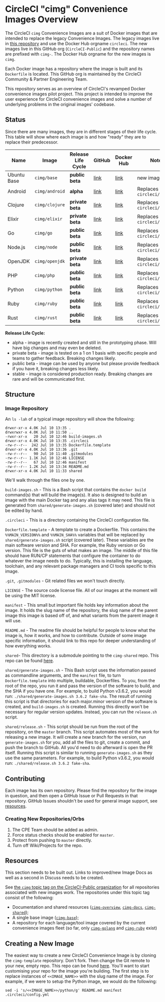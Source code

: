 # CircleCI "cimg" Convenience Images Overview

The CircleCI `cimg` Convenience Images are a suit of Docker images that are intended to replace the legacy Convenience Images.
The legacy images live in [this repository](https://github.com/circleci/circleci-images) and use the Docker Hub orgname `circleci`.
The new images live in this GitHub org (`CircleCI-Public`) and the repository names are prefixed with `cimg-`.
The Docker Hub orgname for the new images is `cimg`.

Each Docker image has a repository where the image is built and its `Dockerfile` is located.
This GitHub org is maintained by the CircleCI Community & Partner Engineering Team.

This repository serves as an overview of CircleCI's revamped Docker convenience images pilot project. This project is intended to improve the user experience for CircleCI convenience images and solve a number of underlying problems in the original images' codebase.

## Status

Since there are many images, they are in different stages of their life cycle.
This table will show where each image is and how "ready" they are to replace their predecessor.

| Name | Image | Release Life Cycle | GitHub | Docker Hub | Notes |
| --- | --- | --- | --- | --- | --- |
| Ubuntu Base | `cimg/base` |  **public beta** | [link](https://github.com/CircleCI-Public/cimg-base) | [link](https://hub.docker.com/r/cimg/base) | new image |
| Android | `cimg/android` |  **alpha** | [link](https://github.com/CircleCI-Public/cimg-android) | [link](https://hub.docker.com/r/cimg/alpha) | Replaces `circleci/android` |
| Clojure | `cimg/clojure` |  **private beta** | [link](https://github.com/CircleCI-Public/cimg-clojure) | [link](https://hub.docker.com/r/cimg/clojure) | Replaces `circleci/clojure` |
| Elixir | `cimg/elixir` |  **private beta** | [link](https://github.com/CircleCI-Public/cimg-elixir) | [link](https://hub.docker.com/r/cimg/elixir) | Replaces `circleci/elixir` |
| Go | `cimg/go` |  **public beta** | [link](https://github.com/CircleCI-Public/cimg-go) | [link](https://hub.docker.com/r/cimg/go) | Replaces `circleci/golang` |
| Node.js | `cimg/node` |  **public beta** | [link](https://github.com/CircleCI-Public/cimg-node) | [link](https://hub.docker.com/r/cimg/node) | Replaces `circleci/node` |
| OpenJDK | `cimg/openjdk` |  **private beta** | [link](https://github.com/CircleCI-Public/cimg-openjdk) | [link](https://hub.docker.com/r/cimg/openjdk) | Replaces `circleci/openjdk` |
| PHP | `cimg/php` |  **public beta** | [link](https://github.com/CircleCI-Public/cimg-php) | [link](https://hub.docker.com/r/cimg/php) | Replaces `circleci/php` |
| Python | `cimg/python` |  **public beta** | [link](https://github.com/CircleCI-Public/cimg-python) | [link](https://hub.docker.com/r/cimg/python) | Replaces `circleci/python` |
| Ruby | `cimg/ruby` |  **public beta** | [link](https://github.com/CircleCI-Public/cimg-ruby) | [link](https://hub.docker.com/r/cimg/ruby) | Replaces `circleci/ruby` |
| Rust | `cimg/rust` |  **public beta** | [link](https://github.com/CircleCI-Public/cimg-rust) | [link](https://hub.docker.com/r/cimg/rust) | Replaces `circleci/rust` |

**Release Life Cycle:**
- alpha - image is recently created and still in the prototyping phase. Will have big changes and may even be deleted.
- private beta - image is tested on a 1 on 1 basis with specific people and teams to gather feedback. Breaking changes likely.
- public beta - image can be used by anyone but please provide feedback if you have it, breaking changes less likely.
- stable - image is considered production ready. Breaking changes are rare and will be communicated first.


## Structure

### Image Repository

An `ls -lah` of a typical image repository will show the following:

```
drwxr-xr-x 4.0K Jul 10 13:35 .
drwxrwxr-x 4.0K Jul 10 11:50 ..
-rwxr-xr-x   20 Jul 10 12:46 build-images.sh
drwxr-xr-x 4.0K Jul 10 13:35 .circleci
-rw-r--r--  242 Jul 10 13:35 Dockerfile.template
drwxr-xr-x 4.0K Jul 10 13:36 .git
-rw-r--r--   90 Jul 10 11:40 .gitmodules
-rw-r--r-- 1.1K Jul 10 12:46 LICENSE
-rw-r--r--   67 Jul 10 12:46 manifest
-rw-r--r-- 1.2K Jul 10 13:34 README.md
drwxr-xr-x 4.0K Jul 10 11:33 shared
```

We'll walk through the files one by one.

`build-images.sh` - This is a Bash script that contains the `docker build` command(s) that will build the image(s).
It also is designed to build an image with the main Docker tag and any alias tags it may need.
This file is generated from `shared/generate-images.sh` (covered later) and should not be edited by hand.

`.circleci` - This is a directory containing the CircleCI configuration file.

`Dockerfile.template` - A template to create a Dockerfile.
This contains the `%%MAIN_VERSION%%` and `%%MAIN_SHA%%` variables that will be replaced by `shared/generate-images.sh` script (covered later).
These variables are the main software version and SHA.
For example, the Ruby version or Go version.
This file is the guts of what makes an image.
The middle of this file should have RUN/CP statements that configure the container to do whatever the image needs to do.
Typically, this is installing the language, toolchain, and any relevant package managers and CI tools specific to this image.

`.git`, `.gitmodules` - Git related files we won't touch directly.

`LICENSE` - The source code license file.
All of our images at the moment will be using the MIT license.

`manifest` - This small but important file holds key information about the image.
It holds the slug name of the repository, the slug name of the parent image this image is based off of, and what variants from the parent image it will use.

`README.md` - The readme file should be helpful for people to know what the image is, how it works, and how to contribute.
Outside of some image specific information, it should link to this repo for deeper understanding of how everything works.

`shared`- This directory is a submodule pointing to the `cimg-shared` repo.
This repo can be found [here](https://github.com/CircleCI-Public/cimg-shared).

  `shared/generate-images.sh` - This Bash script uses the information passed as commandline arguments, and the `manifest` file, to turn `Dockerfile.template` into multiple, buildable, Dockerfiles.
  To you, from the root of the repo, you run it and pass the version of the software to build, and the SHA if you have one.
  For example, to build Python v3.6.2, you would run: `./shared/generate-images.sh 3.6.2 fake-sha`.
  The result of running this script is that directories for each major.minor version of the software is created, and `build-images.sh` is created.
  Running this directly won't be necessary for regular version updates.
  Instead, you can run the `release.sh` script.

  `shared/release.sh` - This script should be run from the root of the repository, on the `master` branch.
  This script automates most of the work for releasing a new image.
  It will create a new branch for the version, run `generate-images.sh` for you, add all the files to git, create a commit, and push the branch to GitHub.
  All you'd need to do afterward is open the PR itself.
  Running this script is similar to running `generate-images.sh` as they use the same parameters.
  For example, to build Python v3.6.2, you would run: `./shared/release.sh 3.6.2 fake-sha`.


## Contributing

Each image has its own repository.
Please find the repository for the image in question, and then open a GitHub Issue or Pull Requests in that repository.
GitHub Issues shouldn't be used for general image support, see [resources](#resources).

### Creating New Repositories/Orbs

1. The CPE Team should be added as admin.
1. Force status checks should be enabled for `master`.
1. Protect from pushing to `master` directly.
1. Turn off Wiki/Projects for the repo.

## Resources

This section needs to be built out.
Links to improved/new Image Docs as well as a second in Discuss needs to be created.

See [the `cimg` topic tag on the CircleCI-Public organization](https://github.com/search?q=topic%3Acimg+org%3ACircleCI-Public&type=Repositories) for all repositories associated with new images work. The repositories under this topic tag consist of the following:

- Documentation and shared resources ([`cimg-overview`](https://github.com/CircleCI-Public/cimg-overview), [`cimg-docs`](https://github.com/CircleCI-Public/cimg-docs), [`cimg-shared`](https://github.com/CircleCI-Public/cimg-shared));
- A single base image ([`cimg-base`](https://github.com/CircleCI-Public/cimg-base));
- A repository for each language/tool image covered by the current convenience images fleet (so far, only [`cimg-golang`](https://github.com/CircleCI-Public/cimg-golang) and [`cimg-ruby`](https://github.com/CircleCI-Public/cimg-ruby) exist)


## Creating a New Image

The easiest way to create a new CircleCI Convenience Image is by cloning the `cimg-template` repository.
Don't fork.
Then change the Git remote to your new, empty repo.
This repo can be found [here](https://github.com/CircleCI-Public/cimg-template).
You'll want to start customising your repo for the image you're building.
The first step is to replace instances of `<<IMAGE_NAME>>` with the slug name of the image.
For example, if we were to setup the Python image, we would do the following:

```
sed -i 's/<<IMAGE_NAME>>/python/g' README.md manifest .circleci/config.yml
```
